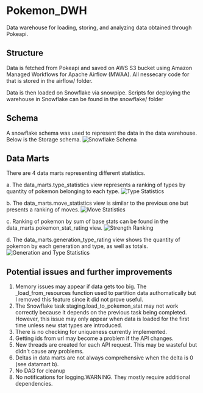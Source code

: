 # Pokemon_DWH
Data warehouse for loading, storing, and analyzing data obtained through Pokeapi.
## Structure
Data is fetched from Pokeapi and saved on AWS S3 bucket using Amazon Managed Workflows for Apache Airflow (MWAA). All nessecary code for that is stored in the airflow/ folder.

Data is then loaded on Snowflake via snowpipe. Scripts for deploying the warehouse in Snowflake can be found in the snowflake/ folder
## Schema
A snowflake schema was used to represent the data in the data warehouse. Below is the Storage schema. 
![Snowflake Schema](https://i.ibb.co/Wgnpqjw/snowflake-schema-final-pages-to-jpg-0002.jpg)

## Data Marts
There are 4 data marts representing different statistics.

a. The data_marts.type_statistics view represents a ranking of types by quantity of pokemon belonging to each type.
![Type Statistics](https://i.ibb.co/wR53Kxw/a.jpg)

b. The data_marts.move_statistics view is similar to the previous one but presents a ranking of moves.
![Move Statistics](https://i.ibb.co/ZSzS5Tw/b.jpg)

c. Ranking of pokemon by sum of base stats can be found in the data_marts.pokemon_stat_rating view.
![Strength Ranking](https://i.ibb.co/ZXYBH1R/c.jpg)

d. The data_marts.generation_type_rating view shows the quantity of pokemon by each generation and type, as well as totals.
![Generation and Type Statistics](https://i.ibb.co/M1g79Df/d.jpg)

## Potential issues and further improvements
1) Memory issues may appear if data gets too big. The \_load_from_resources function used to partition data authomatically but I removed this feature since it did not prove useful. 
2) The Snowflake task staging.load_to_pokemon_stat may not work correctly because it depends on the previous task being completed. However, this issue may only appear when data is loaded for the first time unless new stat types are introduced. 
3) There is no checking for uniqueness currently implemented.
4) Getting ids from url may become a problem if the API changes.
5) New threads are created for each API request. This may be wasteful but didn't cause any problems.
6) Deltas in data marts are not always comprehensive when the delta is 0 (see datamart b).
7) No DAG for cleanup 
8) No notifications for logging.WARNING. They mostly require additional dependencies.